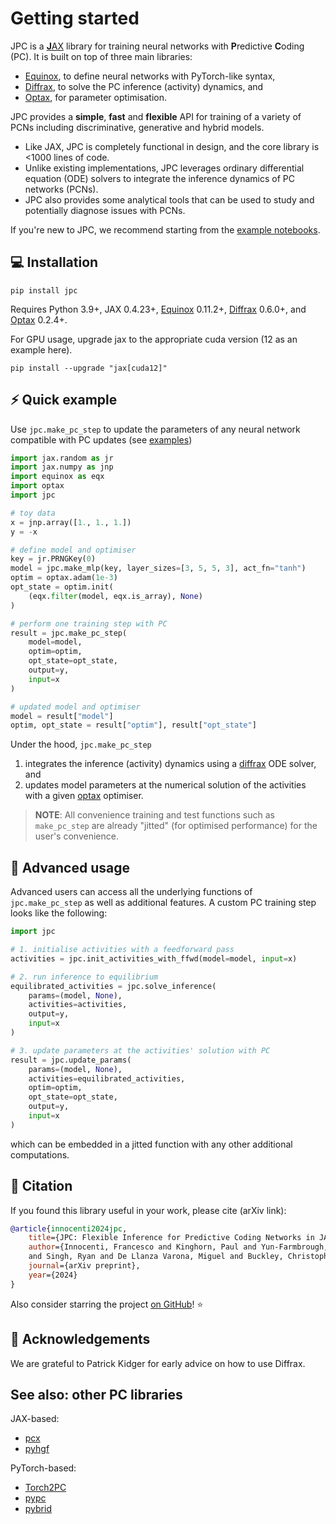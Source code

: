 # Getting started
JPC is a [**J**AX](https://github.com/google/jax) library for training neural 
networks with **P**redictive **C**oding (PC). It is built on top of three main 
libraries:

* [Equinox](https://github.com/patrick-kidger/equinox), to define neural 
networks with PyTorch-like syntax,
* [Diffrax](https://github.com/patrick-kidger/diffrax), to solve the PC inference (activity) dynamics, and
* [Optax](https://github.com/google-deepmind/optax), for parameter optimisation.

JPC provides a **simple**, **fast** and **flexible** API for 
training of a variety of PCNs including discriminative, generative and hybrid 
models.

* Like JAX, JPC is completely functional in design, and the core library is
<1000 lines of code. 
* Unlike existing implementations, JPC leverages ordinary differential 
equation (ODE) solvers to integrate the inference dynamics of PC networks 
(PCNs). 
* JPC also provides some analytical tools that can be used to study and
potentially diagnose issues with PCNs.

If you're new to JPC, we recommend starting from the [
example notebooks](https://thebuckleylab.github.io/jpc/examples/discriminative_pc/).

## 💻 Installation
```
pip install jpc
```

Requires Python 3.9+, JAX 0.4.23+, [Equinox](https://github.com/patrick-kidger/equinox) 
0.11.2+, [Diffrax](https://github.com/patrick-kidger/diffrax) 0.6.0+, and 
[Optax](https://github.com/google-deepmind/optax) 0.2.4+. 

For GPU usage, upgrade jax to the appropriate cuda version (12 as an example 
here).

```
pip install --upgrade "jax[cuda12]"
```

## ⚡️ Quick example
Use `jpc.make_pc_step` to update the parameters of any neural network compatible
with PC updates (see [examples](https://thebuckleylab.github.io/jpc/examples/discriminative_pc/))
```py
import jax.random as jr
import jax.numpy as jnp
import equinox as eqx
import optax
import jpc

# toy data
x = jnp.array([1., 1., 1.])
y = -x

# define model and optimiser
key = jr.PRNGKey(0)
model = jpc.make_mlp(key, layer_sizes=[3, 5, 5, 3], act_fn="tanh")
optim = optax.adam(1e-3)
opt_state = optim.init(
    (eqx.filter(model, eqx.is_array), None)
)

# perform one training step with PC
result = jpc.make_pc_step(
    model=model,
    optim=optim,
    opt_state=opt_state,
    output=y,
    input=x
)

# updated model and optimiser
model = result["model"]
optim, opt_state = result["optim"], result["opt_state"]
```
Under the hood, `jpc.make_pc_step`

1. integrates the inference (activity) dynamics using a [diffrax](https://github.com/patrick-kidger/diffrax) ODE solver, and
2. updates model parameters at the numerical solution of the activities with a given [optax](https://github.com/google-deepmind/optax) optimiser.

> **NOTE**: All convenience training and test functions such as `make_pc_step` 
> are already "jitted" (for optimised performance) for the user's convenience.

## 🚀 Advanced usage
Advanced users can access all the underlying functions of `jpc.make_pc_step` as 
well as additional features. A custom PC training step looks like the following:
```py
import jpc

# 1. initialise activities with a feedforward pass
activities = jpc.init_activities_with_ffwd(model=model, input=x)

# 2. run inference to equilibrium
equilibrated_activities = jpc.solve_inference(
    params=(model, None), 
    activities=activities, 
    output=y, 
    input=x
)

# 3. update parameters at the activities' solution with PC
result = jpc.update_params(
    params=(model, None), 
    activities=equilibrated_activities,
    optim=optim,
    opt_state=opt_state,
    output=y, 
    input=x
)
```
which can be embedded in a jitted function with any other additional 
computations.

## 📄 Citation
If you found this library useful in your work, please cite (arXiv link):

```bibtex
@article{innocenti2024jpc,
    title={JPC: Flexible Inference for Predictive Coding Networks in JAX},
    author={Innocenti, Francesco and Kinghorn, Paul and Yun-Farmbrough, Will 
    and Singh, Ryan and De Llanza Varona, Miguel and Buckley, Christopher},
    journal={arXiv preprint},
    year={2024}
}
```
Also consider starring the project [on GitHub](https://github.com/thebuckleylab/jpc)! ⭐️ 

## 🙏 Acknowledgements
We are grateful to Patrick Kidger for early advice on how to use Diffrax.

## See also: other PC libraries
JAX-based:

* [pcx](https://github.com/liukidar/pcx)
* [pyhgf](https://github.com/ComputationalPsychiatry/pyhgf)

PyTorch-based:

* [Torch2PC](https://github.com/RobertRosenbaum/Torch2PC)
* [pypc](https://github.com/infer-actively/pypc)
* [pybrid](https://github.com/alec-tschantz/pybrid)
